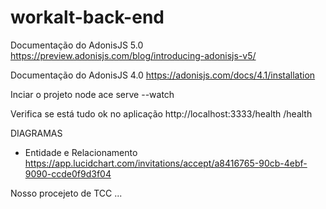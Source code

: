 # workalt-back-end

Documentação do AdonisJS 5.0
https://preview.adonisjs.com/blog/introducing-adonisjs-v5/

Documentação do AdonisJS 4.0
https://adonisjs.com/docs/4.1/installation

Inciar o projeto
node ace serve --watch

Verifica se está tudo ok no aplicação
http://localhost:3333/health
<HOST>/health

DIAGRAMAS
- Entidade e Relacionamento
https://app.lucidchart.com/invitations/accept/a8416765-90cb-4ebf-9090-ccde0f9d3f04

Nosso procejeto de TCC ...

